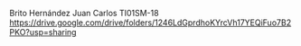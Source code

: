 Brito Hernández Juan Carlos 
TI01SM-18
https://drive.google.com/drive/folders/1246LdGprdhoKYrcVh17YEQiFuo7B2PKO?usp=sharing
